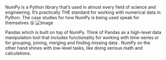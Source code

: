 NumPy is a Python library that’s used in almost every field of science and engineering. 
It’s practically THE standard for working with numerical data in Python. 
The case studies for how NumPy is being used speak for themselves 😮 
![image](https://github.com/mohitbhanse/Computation_with_NumPy_and_N_Dimensional_Arrays/assets/142293944/6d7f5248-ee49-4346-b09a-873aa5b78669)


Pandas which is built on top of NumPy. Think of Pandas as a high-level data manipulation tool that includes functionality for working with time-series or for grouping, joining, merging and finding missing data . 
NumPy on the other hand shines with low-level tasks, like doing serious math and calculations.

